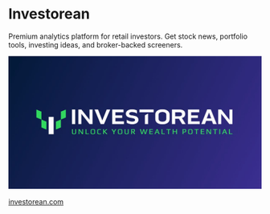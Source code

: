 # Investorean

Premium analytics platform for retail investors. Get stock news, portfolio tools, investing ideas, and broker-backed screeners.

![Investorean preview](/profile/preview.jpg)

[investorean.com](https://investorean.com)

